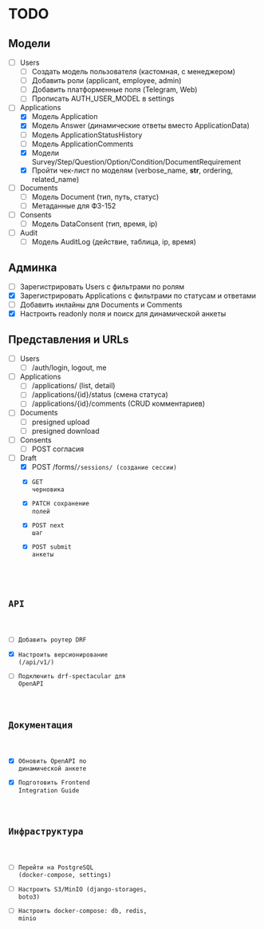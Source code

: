 # TODO

## Модели
- [ ] Users
  - [ ] Создать модель пользователя (кастомная, с менеджером)
  - [ ] Добавить роли (applicant, employee, admin)
  - [ ] Добавить платформенные поля (Telegram, Web)
  - [ ] Прописать AUTH_USER_MODEL в settings

- [ ] Applications
  - [x] Модель Application
  - [x] Модель Answer (динамические ответы вместо ApplicationData)
  - [ ] Модель ApplicationStatusHistory
  - [ ] Модель ApplicationComments
  - [x] Модели Survey/Step/Question/Option/Condition/DocumentRequirement
  - [x] Пройти чек-лист по моделям (verbose_name, __str__, ordering, related_name)

- [ ] Documents
  - [ ] Модель Document (тип, путь, статус)
  - [ ] Метаданные для ФЗ-152

- [ ] Consents
  - [ ] Модель DataConsent (тип, время, ip)

- [ ] Audit
  - [ ] Модель AuditLog (действие, таблица, ip, время)

## Админка
- [ ] Зарегистрировать Users c фильтрами по ролям
- [x] Зарегистрировать Applications c фильтрами по статусам и ответами
- [ ] Добавить инлайны для Documents и Comments
- [x] Настроить readonly поля и поиск для динамической анкеты

## Представления и URLs
- [ ] Users
  - [ ] /auth/login, logout, me
- [ ] Applications
  - [ ] /applications/ (list, detail)
  - [ ] /applications/{id}/status (смена статуса)
  - [ ] /applications/{id}/comments (CRUD комментариев)
- [ ] Documents
  - [ ] presigned upload
  - [ ] presigned download
- [ ] Consents
  - [ ] POST согласия
- [ ] Draft
  - [x] POST /forms/<code>/sessions/ (создание сессии)
  - [x] GET черновика
  - [x] PATCH сохранение полей
  - [x] POST next шаг
  - [x] POST submit анкеты

## API
- [ ] Добавить роутер DRF
- [x] Настроить версионирование (/api/v1/)
- [ ] Подключить drf-spectacular для OpenAPI

## Документация
- [x] Обновить OpenAPI по динамической анкете
- [x] Подготовить Frontend Integration Guide

## Инфраструктура
- [ ] Перейти на PostgreSQL (docker-compose, settings)
- [ ] Настроить S3/MinIO (django-storages, boto3)
- [ ] Настроить docker-compose: db, redis, minio

